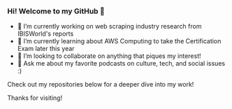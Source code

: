 ### Hi! Welcome to my GitHub 👋

- 🔭 I’m currently working on web scraping industry research from IBISWorld's reports
- 🌱 I’m currently learning about AWS Computing to take the Certification Exam later this year
- 👯 I’m looking to collaborate on anything that piques my interest!
- 💬 Ask me about my favorite podcasts on culture, tech, and social issues :)

Check out my repositories below for a deeper dive into my work!

Thanks for visiting!

<!--
**avantikagoyal/avantikagoyal** is a ✨ _special_ ✨ repository because its `README.md` (this file) appears on your GitHub profile.

Here are some ideas to get you started:

- 🔭 I’m currently working on ...
- 🌱 I’m currently learning ...
- 👯 I’m looking to collaborate on ...
- 🤔 I’m looking for help with ...
- 💬 Ask me about ...
- 📫 How to reach me: ...
- 😄 Pronouns: ...
- ⚡ Fun fact: ...
-->

